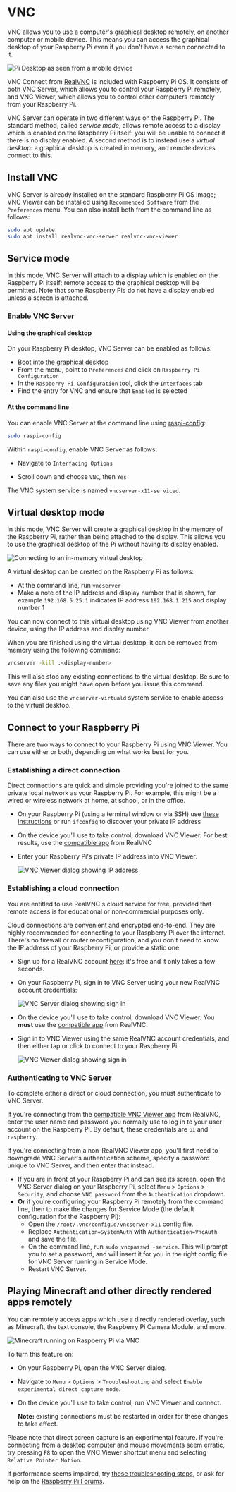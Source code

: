 # VNC

VNC allows you to use a computer's graphical desktop remotely, on another computer or mobile device. This means you can access the graphical desktop of your Raspberry Pi even if you don't have a screen connected to it.

![Pi Desktop as seen from a mobile device](images/raspberry-pi-connect.png)

VNC Connect from [RealVNC](realvnc.com) is included with Raspberry Pi OS. It consists of both VNC Server, which allows you to control your Raspberry Pi remotely, and VNC Viewer, which allows you to control other computers remotely from your Raspberry Pi.

VNC Server can operate in two different ways on the Raspberry Pi. The standard method, called *service mode*, allows remote access to a display which is enabled on the Raspberry Pi itself: you will be unable to connect if there is no display enabled. A second method is to instead use a *virtual desktop*: a graphical desktop is created in memory, and remote devices connect to this.

## Install VNC

VNC Server is already installed on the standard Raspberry Pi OS image; VNC Viewer can be installed using `Recommended Software` from the `Preferences` menu. You can also install both from the command line as follows:

```bash
sudo apt update
sudo apt install realvnc-vnc-server realvnc-vnc-viewer
```


## Service mode

In this mode, VNC Server will attach to a display which is enabled on the Raspberry Pi itself: remote access to the graphical desktop will be permitted. Note that some Raspberry Pis do not have a display enabled unless a screen is attached.

### Enable VNC Server

#### Using the graphical desktop

On your Raspberry Pi desktop, VNC Server can be enabled as follows:

- Boot into the graphical desktop
- From the menu, point to `Preferences` and click on `Raspberry Pi Configuration`
- In the `Raspberry Pi Configuration` tool, click the `Interfaces` tab
- Find the entry for VNC and ensure that `Enabled` is selected

#### At the command line

You can enable VNC Server at the command line using [raspi-config](../../configuration/raspi-config.md):

```bash
sudo raspi-config
```

Within `raspi-config`, enable VNC Server as follows:

- Navigate to `Interfacing Options`

- Scroll down and choose `VNC`, then  `Yes`

The VNC system service is named `vncserver-x11-serviced`.


## Virtual desktop mode

In this mode, VNC Server will create a graphical desktop in the memory of the Raspberry Pi, rather than being attached to the display. This allows you to use the graphical desktop of the Pi without having its display enabled.

![Connecting to an in-memory virtual desktop](images/raspberry-pi-virtual.png)

A virtual desktop can be created on the Raspberry Pi as follows:

- At the command line, run `vncserver`
- Make a note of the IP address and display number that is shown, for example `192.168.5.25:1` indicates IP address `192.168.1.215` and display number 1

You can now connect to this virtual desktop using VNC Viewer from another device, using the IP address and display number.

When you are finished using the virtual desktop, it can be removed from memory using the following command:

```bash
vncserver -kill :<display-number>
```

This will also stop any existing connections to the virtual desktop. Be sure to save any files you might have open before you issue this command.

You can also use the `vncserver-virtuald` system service to enable access to the virtual desktop.


## Connect to your Raspberry Pi

There are two ways to connect to your Raspberry Pi using VNC Viewer. You can use either or both, depending on what works best for you.

### Establishing a direct connection

Direct connections are quick and simple providing you're joined to the same private local network as your Raspberry Pi. For example, this might be a wired or wireless network at home, at school, or in the office.

- On your Raspberry Pi (using a terminal window or via SSH) use [these instructions](../ip-address.md) or run `ifconfig` to discover your private IP address

- On the device you'll use to take control, download VNC Viewer. For best results, use the [compatible app](https://www.realvnc.com/download/viewer/) from RealVNC

- Enter your Raspberry Pi's private IP address into VNC Viewer:

  ![VNC Viewer dialog showing IP address](images/vnc-viewer-direct-dialog.png)

### Establishing a cloud connection

You are entitled to use RealVNC's cloud service for free, provided that remote access is for educational or non-commercial purposes only.

Cloud connections are convenient and encrypted end-to-end. They are highly recommended for connecting to your Raspberry Pi over the internet. There's no firewall or router reconfiguration, and you don't need to know the IP address of your Raspberry Pi, or provide a static one.

- Sign up for a RealVNC account [here](https://www.realvnc.com/raspberrypi/#sign-up): it's free and it only takes a few seconds.

- On your Raspberry Pi, sign in to VNC Server using your new RealVNC account credentials:

  ![VNC Server dialog showing sign in](images/vnc-server-cloud-dialog.png)

- On the device you'll use to take control, download VNC Viewer. You **must** use the [compatible app](https://www.realvnc.com/download/viewer/) from RealVNC.

- Sign in to VNC Viewer using the same RealVNC account credentials, and then either tap or click to connect to your Raspberry Pi:

  ![VNC Viewer dialog showing sign in](images/vnc-viewer-cloud-dialog.png)

### Authenticating to VNC Server

To complete either a direct or cloud connection, you must authenticate to VNC Server. 

If you're connecting from the [compatible VNC Viewer app](https://www.realvnc.com/download/viewer/) from RealVNC, enter the user name and password you normally use to log in to your user account on the Raspberry Pi. By default, these credentials are `pi` and `raspberry`.

If you're connecting from a non-RealVNC Viewer app, you'll first need to downgrade VNC Server's authentication scheme, specify a password unique to VNC Server, and then enter that instead.
* If you are in front of your Raspberry Pi and can see its screen, open the VNC Server dialog on your Raspberry Pi, select `Menu` > `Options` > `Security`, and choose `VNC password` from the `Authentication` dropdown.
* **Or** if you're configuring your Raspberry Pi remotely from the command line, then to make the changes for Service Mode (the default configuration for the Raspberry Pi):
  * Open the `/root/.vnc/config.d/vncserver-x11` config file.
  * Replace `Authentication=SystemAuth` with `Authentication=VncAuth` and save the file.
  * On the command line, run `sudo vncpasswd -service`. This  will prompt you to set a password, and will insert it for you in the right config file for VNC Server running in Service Mode.
  * Restart VNC Server.


## Playing Minecraft and other directly rendered apps remotely

You can remotely access apps which use a directly rendered overlay, such as Minecraft, the text console, the Raspberry Pi Camera Module, and more.

![Minecraft running on Raspberry Pi via VNC](images/raspberry-pi-minecraft.png)

To turn this feature on:

- On your Raspberry Pi, open the VNC Server dialog. 

- Navigate to `Menu` > `Options` > `Troubleshooting` and select `Enable experimental direct capture mode`.

- On the device you'll use to take control, run VNC Viewer and connect.

  **Note:** existing connections must be restarted in order for these changes to take effect.

Please note that direct screen capture is an experimental feature. If you're connecting from a desktop computer and mouse movements seem erratic, try pressing `F8` to open the VNC Viewer shortcut menu and selecting `Relative Pointer Motion`.

If performance seems impaired, try [these troubleshooting steps](https://www.realvnc.com/docs/raspberry-pi.html#raspberry-pi-minecraft-troubleshoot), or ask for help on the [Raspberry Pi Forums](https://www.raspberrypi.org/forums/).
